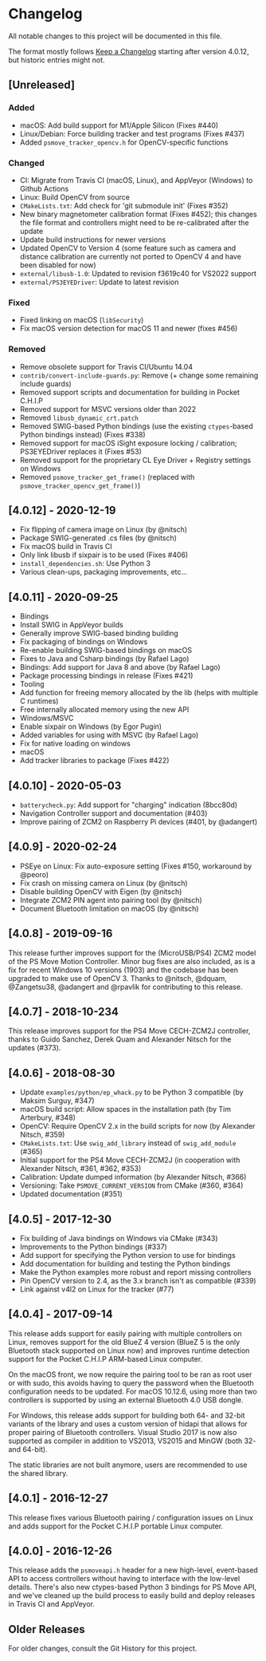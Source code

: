 # Changelog

All notable changes to this project will be documented in this file.

The format mostly follows [Keep a Changelog](https://keepachangelog.com/en/1.0.0/)
starting after version 4.0.12, but historic entries might not.

## [Unreleased]

### Added

- macOS: Add build support for M1/Apple Silicon (Fixes #440)
- Linux/Debian: Force building tracker and test programs (Fixes #437)
- Added `psmove_tracker_opencv.h` for OpenCV-specific functions

### Changed

- CI: Migrate from Travis CI (macOS, Linux), and AppVeyor (Windows) to Github Actions
- Linux: Build OpenCV from source
- `CMakeLists.txt`: Add check for 'git submodule init' (Fixes #352)
- New binary magnetometer calibration format (Fixes #452); this changes the
  file format and controllers might need to be re-calibrated after the update
- Update build instructions for newer versions
- Updated OpenCV to Version 4 (some feature such as camera and distance calibration
  are currently not ported to OpenCV 4 and have been disabled for now)
- `external/libusb-1.0`: Updated to revision f3619c40 for VS2022 support
- `external/PS3EYEDriver`: Update to latest revision

### Fixed

- Fixed linking on macOS (`libSecurity`)
- Fix macOS version detection for macOS 11 and newer (fixes #456)

### Removed

- Remove obsolete support for Travis CI/Ubuntu 14.04
- `contrib/convert-include-guards.py`: Remove (+ change some remaining include guards)
- Removed support scripts and documentation for building in Pocket C.H.I.P
- Removed support for MSVC versions older than 2022
- Removed `libusb_dynamic_crt.patch`
- Removed SWIG-based Python bindings (use the existing `ctypes`-based Python bindings instead) (Fixes #338)
- Removed support for macOS iSight exposure locking / calibration; PS3EYEDriver replaces it (Fixes #53)
- Removed support for the proprietary CL Eye Driver + Registry settings on Windows
- Removed `psmove_tracker_get_frame()` (replaced with `psmove_tracker_opencv_get_frame()`)


## [4.0.12] - 2020-12-19

- Fix flipping of camera image on Linux (by @nitsch)
- Package SWIG-generated .cs files (by @nitsch)
- Fix macOS build in Travis CI
- Only link libusb if sixpair is to be used (Fixes #406)
- `install_dependencies.sh`: Use Python 3
- Various clean-ups, packaging improvements, etc...


## [4.0.11] - 2020-09-25

- Bindings
 - Install SWIG in AppVeyor builds
 - Generally improve SWIG-based binding building
 - Fix packaging of bindings on Windows
 - Re-enable building SWIG-based bindings on macOS
 - Fixes to Java and Csharp bindings (by Rafael Lago)
 - Bindings: Add support for Java 8 and above (by Rafael Lago)
 - Package processing bindings in release (Fixes #421)
- Tooling
 - Add function for freeing memory allocated by the lib (helps with multiple C runtimes)
 - Free internally allocated memory using the new API
- Windows/MSVC
 - Enable sixpair on Windows (by Egor Pugin)
 - Added variables for using with MSVC (by Rafael Lago)
 - Fix for native loading on windows
- macOS
 - Add tracker libraries to package (Fixes #422)


## [4.0.10] - 2020-05-03

- `batterycheck.py`: Add support for "charging" indication (8bcc80d)
- Navigation Controller support and documentation (#403)
- Improve pairing of ZCM2 on Raspberry Pi devices (#401, by @adangert)


## [4.0.9] - 2020-02-24

- PSEye on Linux: Fix auto-exposure setting (Fixes #150, workaround by @peoro)
- Fix crash on missing camera on Linux (by @nitsch)
- Disable building OpenCV with Eigen (by @nitsch)
- Integrate ZCM2 PIN agent into pairing tool (by @nitsch)
- Document Bluetooth limitation on macOS (by @nitsch)


## [4.0.8] - 2019-09-16

This release further improves support for the (MicroUSB/PS4) ZCM2 model of the
PS Move Motion Controller. Minor bug fixes are also included, as is a fix for
recent Windows 10 versions (1903) and the codebase has been upgraded to make
use of OpenCV 3. Thanks to @nitsch, @dquam, @Zangetsu38, @adangert and @rpavlik
for contributing to this release.


## [4.0.7] - 2018-10-234

This release improves support for the PS4 Move CECH-ZCM2J controller, thanks to
Guido Sanchez, Derek Quam and Alexander Nitsch for the updates (#373).


## [4.0.6] - 2018-08-30

- Update `examples/python/ep_whack.py` to be Python 3 compatible (by Maksim Surguy, #347)
- macOS build script: Allow spaces in the installation path (by Tim Arterbury, #348)
- OpenCV: Require OpenCV 2.x in the build scripts for now (by Alexander Nitsch, #359)
- `CMakeLists.txt`: Use `swig_add_library` instead of `swig_add_module` (#365)
- Initial support for the PS4 Move CECH-ZCM2J (in cooperation with Alexander Nitsch, #361, #362, #353)
- Calibration: Update dumped information (by Alexander Nitsch, #366)
- Versioning: Take `PSMOVE_CURRENT_VERSION` from CMake (#360, #364)
- Updated documentation (#351)


## [4.0.5] - 2017-12-30

- Fix building of Java bindings on Windows via CMake (#343)
- Improvements to the Python bindings (#337)
- Add support for specifying the Python version to use for bindings
- Add documentation for building and testing the Python bindings
- Make the Python examples more robust and report missing controllers
- Pin OpenCV version to 2.4, as the 3.x branch isn't as compatible (#339)
- Link against v4l2 on Linux for the tracker (#77)


## [4.0.4] - 2017-09-14

This release adds support for easily pairing with multiple controllers on
Linux, removes support for the old BlueZ 4 version (BlueZ 5 is the only
Bluetooth stack supported on Linux now) and improves runtime detection support
for the Pocket C.H.I.P ARM-based Linux computer.

On the macOS front, we now require the pairing tool to be ran as root user or
with sudo, this avoids having to query the password when the Bluetooth
configuration needs to be updated. For macOS 10.12.6, using more than two
controllers is supported by using an external Bluetooth 4.0 USB dongle.

For Windows, this release adds support for building both 64- and 32-bit
variants of the library and uses a custom version of hidapi that allows for
proper pairing of Bluetooth controllers. Visual Studio 2017 is now also
supported as compiler in addition to VS2013, VS2015 and MinGW (both 32- and
64-bit).

The static libraries are not built anymore, users are recommended to use the
shared library.


## [4.0.1] - 2016-12-27

This release fixes various Bluetooth pairing / configuration issues on Linux
and adds support for the Pocket C.H.I.P portable Linux computer.


## [4.0.0] - 2016-12-26

This release adds the `psmoveapi.h` header for a new high-level, event-based
API to access controllers without having to interface with the low-level
details.  There's also new ctypes-based Python 3 bindings for PS Move API, and
we've cleaned up the build process to easily build and deploy releases in
Travis CI and AppVeyor.


## Older Releases

For older changes, consult the Git History for this project.
